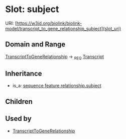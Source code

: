 # Slot: subject




URI: [https://w3id.org/biolink/biolink-model/transcript_to_gene_relationship_subject](slot_uri)
## Domain and Range

[TranscriptToGeneRelationship](TranscriptToGeneRelationship.md) ->  <sub>REQ</sub> [Transcript](Transcript.md)
## Inheritance

 *  is_a: [sequence feature relationship.subject](sequence_feature_relationship_subject.md)
## Children

## Used by

 * [TranscriptToGeneRelationship](TranscriptToGeneRelationship.md)
